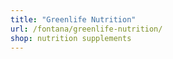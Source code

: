```yaml
---
title: "Greenlife Nutrition"
url: /fontana/greenlife-nutrition/
shop: nutrition supplements
---
```

